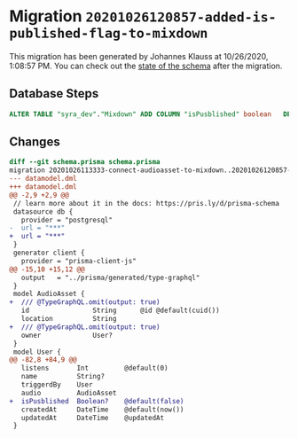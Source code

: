 # Migration `20201026120857-added-is-published-flag-to-mixdown`

This migration has been generated by Johannes Klauss at 10/26/2020, 1:08:57 PM.
You can check out the [state of the schema](./schema.prisma) after the migration.

## Database Steps

```sql
ALTER TABLE "syra_dev"."Mixdown" ADD COLUMN "isPusblished" boolean   DEFAULT false
```

## Changes

```diff
diff --git schema.prisma schema.prisma
migration 20201026113333-connect-audioasset-to-mixdown..20201026120857-added-is-published-flag-to-mixdown
--- datamodel.dml
+++ datamodel.dml
@@ -2,9 +2,9 @@
 // learn more about it in the docs: https://pris.ly/d/prisma-schema
 datasource db {
   provider = "postgresql"
-  url = "***"
+  url = "***"
 }
 generator client {
   provider = "prisma-client-js"
@@ -15,10 +15,12 @@
   output   = "../prisma/generated/type-graphql"
 }
 model AudioAsset {
+  /// @TypeGraphQL.omit(output: true)
   id                String      @id @default(cuid())
   location          String
+  /// @TypeGraphQL.omit(output: true)
   owner             User?
 }
 model User {
@@ -82,8 +84,9 @@
   listens       Int         @default(0)
   name          String?
   triggerdBy    User
   audio         AudioAsset
+  isPusblished  Boolean?    @default(false)
   createdAt     DateTime    @default(now())
   updatedAt     DateTime    @updatedAt
 }
```


